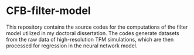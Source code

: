 # CFB-filter-model

This repository contains the source codes for the computations of the filter model utilized in my doctoral dissertation. The codes generate datasets from the raw data of high-resolution TFM simulations, which are then processed for regression in the neural network model.